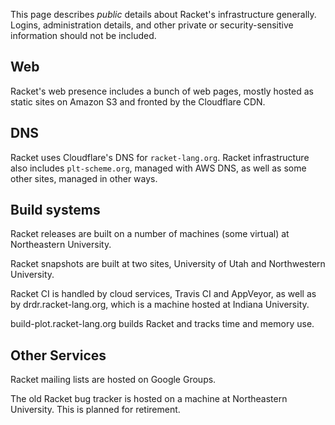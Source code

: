 This page describes _public_ details about Racket's infrastructure generally. Logins, administration details, and other private or security-sensitive information should not be included.

## Web

Racket's web presence includes a bunch of web pages, mostly hosted as static sites on Amazon S3 and fronted by the Cloudflare CDN.

## DNS

Racket uses Cloudflare's DNS for `racket-lang.org`. Racket infrastructure also includes `plt-scheme.org`, managed with AWS DNS, as well as some other sites, managed in other ways.

## Build systems

Racket releases are built on a number of machines (some virtual) at Northeastern University.

Racket snapshots are built at two sites, University of Utah and Northwestern University.

Racket CI is handled by cloud services, Travis CI and AppVeyor, as well as by drdr.racket-lang.org, which is a machine hosted at Indiana University. 

build-plot.racket-lang.org builds Racket and tracks time and memory use.

## Other Services

Racket mailing lists are hosted on Google Groups.

The old Racket bug tracker is hosted on a machine at Northeastern University. This is planned for retirement.